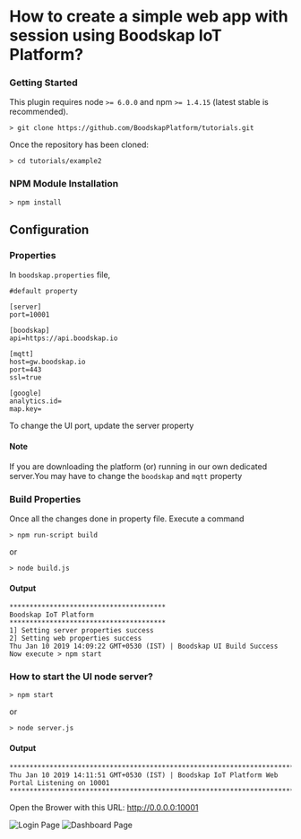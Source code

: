 # How to create a simple web app with session using Boodskap IoT Platform?

### Getting Started
This plugin requires node `>= 6.0.0` and npm `>= 1.4.15` (latest stable is recommended).

```shell
> git clone https://github.com/BoodskapPlatform/tutorials.git
```

Once the repository has been cloned:
```shell
> cd tutorials/example2
```

### NPM Module Installation

```shell
> npm install
```

## Configuration

### Properties
In `boodskap.properties` file,
```shell
#default property

[server]
port=10001

[boodskap]
api=https://api.boodskap.io

[mqtt]
host=gw.boodskap.io
port=443
ssl=true

[google]
analytics.id=
map.key=
```
To change the UI port, update the server property

#### Note
If you are downloading the platform (or) running in our own dedicated server.You may have to change the `boodskap` and `mqtt` property

### Build Properties
Once all the changes done in property file. Execute a command
```shell
> npm run-script build
```
or
```shell
> node build.js
```
#### Output

```shell
***************************************
Boodskap IoT Platform
***************************************
1] Setting server properties success
2] Setting web properties success
Thu Jan 10 2019 14:09:22 GMT+0530 (IST) | Boodskap UI Build Success
Now execute > npm start
```

### How to start the UI node server?

```shell
> npm start
```
or
```shell
> node server.js
```
#### Output

```shell
************************************************************************************
Thu Jan 10 2019 14:11:51 GMT+0530 (IST) | Boodskap IoT Platform Web Portal Listening on 10001
************************************************************************************
```
Open the Brower with this URL: http://0.0.0.0:10001


![Login Page](https://imgur.com/download/sgZzR0y)
![Dashboard Page](https://imgur.com/download/nitCjzE)